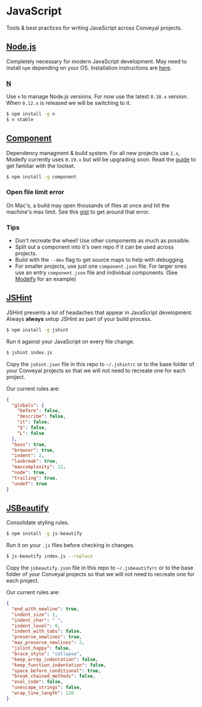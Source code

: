 # JavaScript

Tools & best practices for writing JavaScript across Conveyal projects.

## [Node.js](http://nodejs.org)

Completely necessary for modern JavaScript development. May need to install `npm` depending on your OS. Installation instructions are [here](https://github.com/joyent/node/wiki/installing-node.js-via-package-manager).

### [N](https://github.com/visionmedia/n)

Use `n` to manage Node.js versions. For now use the latest `0.10.x` version. When `0.12.x` is released we will be switching to it.

```bash
$ npm install -g n
$ n stable
```

## [Component](https://github.com/componentjs/guide)

Dependency managment & build system. For all new projects use `1.x`, Modeify currently uses `0.19.x` but will be upgrading soon. Read the [guide](https://github.com/componentjs/guide) to get familiar with the toolset.

```bash
$ npm install -g component
```

### Open file limit error

On Mac's, a build may open thousands of files at once and hit the machine's max limit. See this [gist](https://gist.github.com/trevorgerhardt/40e944e63dee3ee1779f) to get around that error.

### Tips

* Don't recreate the wheel! Use other components as much as possible.
* Split out a component into it's own repo if it can be used across projects.
* Build with the `--dev` flag to get source maps to help with debugging.
* For smaller projects, use just one `component.json` file. For larger ones use an entry `component.json` file and individual components. (See [Modeify](https://github.com/conveyal/modeify) for an example)

## [JSHint](https://jshint.com)

JSHint prevents a lot of headaches that appear in JavaScript development. Always **always** setup JSHint as part of your build process.

```bash
$ npm install -g jshint
```

Run it against your JavaScript on every file change.

```bash
$ jshint index.js
```

Copy the `jshint.json` file in this repo to `~/.jshintrc` or to the base folder of your Conveyal projects so that we will not need to recreate one for each project.

Our current rules are:

```json
{
  "globals": {
    "before": false,
    "describe": false,
    "it": false,
    "$": false,
    "L": false
  },
  "boss": true,
  "browser": true,
  "indent": 2,
  "laxbreak": true,
  "maxcomplexity": 12,
  "node": true,
  "trailing": true,
  "undef": true
}
```

## [JSBeautify](https://github.com/beautify-web/js-beautify)

Consolidate styling rules.

```bash
$ npm install -g js-beautify
```

Run it on your `.js` files before checking in changes.

```bash
$ js-beautify index.js --replace
```

Copy the `jsbeautify.json` file in this repo to `~/.jsbeautifyrc` or to the base folder of your Conveyal projects so that we will not need to recreate one for each project.

Our current rules are:

```json
{
  "end_with_newline": true,
  "indent_size": 2,
  "indent_char": " ",
  "indent_level": 0,
  "indent_with_tabs": false,
  "preserve_newlines": true,
  "max_preserve_newlines": 2,
  "jslint_happy": false,
  "brace_style": "collapse",
  "keep_array_indentation": false,
  "keep_function_indentation": false,
  "space_before_conditional": true,
  "break_chained_methods": false,
  "eval_code": false,
  "unescape_strings": false,
  "wrap_line_length": 120
}
```
